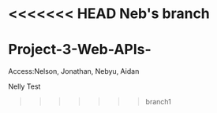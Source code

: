 <<<<<<< HEAD
Neb's branch
=======
# Project-3-Web-APIs-
Access:Nelson, Jonathan, Nebyu, Aidan



Nelly Test

>>>>>>> branch1
